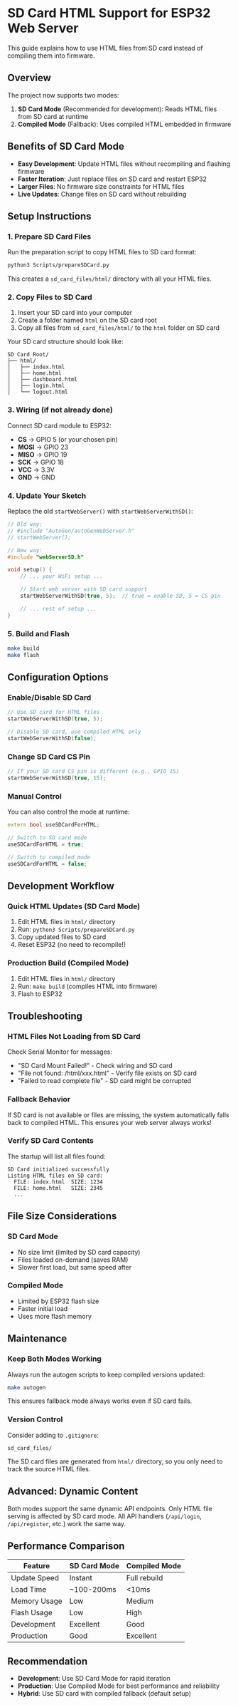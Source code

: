 # SD Card HTML Support for ESP32 Web Server

This guide explains how to use HTML files from SD card instead of compiling them into firmware.

## Overview

The project now supports two modes:
1. **SD Card Mode** (Recommended for development): Reads HTML files from SD card at runtime
2. **Compiled Mode** (Fallback): Uses compiled HTML embedded in firmware

## Benefits of SD Card Mode

- **Easy Development**: Update HTML files without recompiling and flashing firmware
- **Faster Iteration**: Just replace files on SD card and restart ESP32
- **Larger Files**: No firmware size constraints for HTML files
- **Live Updates**: Change files on SD card without rebuilding

## Setup Instructions

### 1. Prepare SD Card Files

Run the preparation script to copy HTML files to SD card format:

```bash
python3 Scripts/prepareSDCard.py
```

This creates a `sd_card_files/html/` directory with all your HTML files.

### 2. Copy Files to SD Card

1. Insert your SD card into your computer
2. Create a folder named `html` on the SD card root
3. Copy all files from `sd_card_files/html/` to the `html` folder on SD card

Your SD card structure should look like:
```
SD Card Root/
├── html/
│   ├── index.html
│   ├── home.html
│   ├── dashboard.html
│   ├── login.html
│   └── logout.html
```

### 3. Wiring (if not already done)

Connect SD card module to ESP32:
- **CS**   → GPIO 5 (or your chosen pin)
- **MOSI** → GPIO 23
- **MISO** → GPIO 19
- **SCK**  → GPIO 18
- **VCC**  → 3.3V
- **GND**  → GND

### 4. Update Your Sketch

Replace the old `startWebServer()` with `startWebServerWithSD()`:

```cpp
// Old way:
// #include "AutoGen/autoGenWebServer.h"
// startWebServer();

// New way:
#include "webServerSD.h"

void setup() {
    // ... your WiFi setup ...

    // Start web server with SD card support
    startWebServerWithSD(true, 5);  // true = enable SD, 5 = CS pin

    // ... rest of setup ...
}
```

### 5. Build and Flash

```bash
make build
make flash
```

## Configuration Options

### Enable/Disable SD Card

```cpp
// Use SD card for HTML files
startWebServerWithSD(true, 5);

// Disable SD card, use compiled HTML only
startWebServerWithSD(false);
```

### Change SD Card CS Pin

```cpp
// If your SD card CS pin is different (e.g., GPIO 15)
startWebServerWithSD(true, 15);
```

### Manual Control

You can also control the mode at runtime:

```cpp
extern bool useSDCardForHTML;

// Switch to SD card mode
useSDCardForHTML = true;

// Switch to compiled mode
useSDCardForHTML = false;
```

## Development Workflow

### Quick HTML Updates (SD Card Mode)

1. Edit HTML files in `html/` directory
2. Run: `python3 Scripts/prepareSDCard.py`
3. Copy updated files to SD card
4. Reset ESP32 (no need to recompile!)

### Production Build (Compiled Mode)

1. Edit HTML files in `html/` directory
2. Run: `make build` (compiles HTML into firmware)
3. Flash to ESP32

## Troubleshooting

### HTML Files Not Loading from SD Card

Check Serial Monitor for messages:
- "SD Card Mount Failed!" - Check wiring and SD card
- "File not found: /html/xxx.html" - Verify file exists on SD card
- "Failed to read complete file" - SD card might be corrupted

### Fallback Behavior

If SD card is not available or files are missing, the system automatically falls back to compiled HTML. This ensures your web server always works!

### Verify SD Card Contents

The startup will list all files found:
```
SD Card initialized successfully
Listing HTML files on SD card:
  FILE: index.html  SIZE: 1234
  FILE: home.html   SIZE: 2345
  ...
```

## File Size Considerations

### SD Card Mode
- No size limit (limited by SD card capacity)
- Files loaded on-demand (saves RAM)
- Slower first load, but same speed after

### Compiled Mode
- Limited by ESP32 flash size
- Faster initial load
- Uses more flash memory

## Maintenance

### Keep Both Modes Working

Always run the autogen scripts to keep compiled versions updated:
```bash
make autogen
```

This ensures fallback mode always works even if SD card fails.

### Version Control

Consider adding to `.gitignore`:
```
sd_card_files/
```

The SD card files are generated from `html/` directory, so you only need to track the source HTML files.

## Advanced: Dynamic Content

Both modes support the same dynamic API endpoints. Only HTML file serving is affected by SD card mode. All API handlers (`/api/login`, `/api/register`, etc.) work the same way.

## Performance Comparison

| Feature | SD Card Mode | Compiled Mode |
|---------|-------------|---------------|
| Update Speed | Instant | Full rebuild |
| Load Time | ~100-200ms | <10ms |
| Memory Usage | Low | Medium |
| Flash Usage | Low | High |
| Development | Excellent | Good |
| Production | Good | Excellent |

## Recommendation

- **Development**: Use SD Card Mode for rapid iteration
- **Production**: Use Compiled Mode for best performance and reliability
- **Hybrid**: Use SD card with compiled fallback (default setup)
